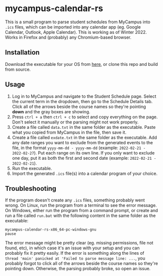 # mycampus-calendar-rs

This is a small program to parse student schedules from MyCampus into `.ics` files, which can be imported into any calendar app (eg. Google Calendar, Outlook, Apple Calendar). This is working as of Winter 2022. Works in Firefox and (probably) any Chromium-based browser.

## Installation

Download the executable for your OS from [here](https://github.com/object-Object/mycampus-calendar-rs/releases), or clone this repo and build from source.

## Usage

1. Log in to MyCampus and navigate to the Student Schedule page. Select the current term in the dropdown, then go to the Schedule Details tab. Click all of the arrows beside the course names so they're pointing **down** and the gray boxes are showing.
2. Press `ctrl + a` then `ctrl + c` to select and copy everything on the page. Don't select it manually or the parsing might not work properly.
3. Create a file called `data.txt` in the same folder as the executable. Paste what you copied from MyCampus in the file, then save it.
4. Create a file called `exdate.txt` in the same folder as the executable. Add any date ranges you want to exclude from the generated events to the file, in the format `yyyy-mm-dd - yyyy-mm-dd` (example: `2022-02-21 - 2022-02-27`). Put each range on its own line. If you only want to exclude one day, put it as both the first and second date (example: `2022-02-21 - 2022-02-21`).
5. Run the executable.
6. Import the generated `.ics` file(s) into a calendar program of your choice.

## Troubleshooting

If the program doesn't create any `.ics` files, something probably went wrong. On Linux, run the program from a terminal to see the error message. On Windows, either run the program from a command prompt, or create and run a file called `run.bat` with the following content in the same folder as the executable:
```
mycampus-calendar-rs-x86_64-pc-windows-gnu
pause
```
The error message might be pretty clear (eg. missing permissions, file not found, etc), in which case it's an issue with your setup and you can probably fix it pretty easily. If the error is something along the lines of `thread 'main' panicked at 'Failed to parse message line: ...`, you probably forgot to click all of the arrows beside the course names so they're pointing down. Otherwise, the parsing probably broke, so open an issue.
